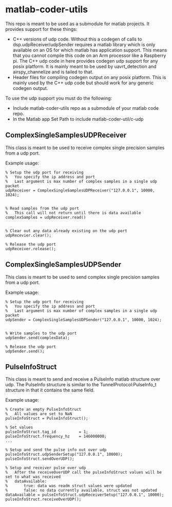 # matlab-coder-utils

This repo is meant to be used as a submodule for matlab projects. It provides support for these things:

* C++ versions of udp code. Without this a codegen of calls to dsp.udpReceiver/udpSender requires a matlab library which is only available on an OS for which matlab has application support. This means that you cannot compile this code on an Arm processor like a Raspberry pi. The C++ udp code in here provides codegen udp support for any posix platform. It is mainly meant to be used by uavrt_detection and airspy_channelize and is tailed to that.
* Header files for compiling codegen output on any posix platform. This is mainly used by the C++ udp code but should work for any generic codegen output.

To use the udp support you must do the following:

* Include matlab-coder-utils repo as a submodule of your matlab code repo.
* In the Matlab app Set Path to include matlab-coder-util/c-udp

## ComplexSingleSamplesUDPReceiver

This class is meant to be used to receive complex single precision samples from a udp port. 

Example usage:

```
% Setup the udp port for receiving
%   You specify the ip address and port
%   Last argument is max number of complex samples in a single udp packet
udpReceiver = ComplexSingleSamplesUDPReceiver("127.0.0.1", 10000, 1024);


% Read samples from the udp port
%   This call will not return until there is data available
complexSamples = udpReceiver.read()


% Clear out any data already existing on the udp port
udpRecevier.clear();

% Release the udp port
udpReceiver.release();
```

## ComplexSingleSamplesUDPSender

This class is meant to be used to send complex single precision samples from a udp port.

Example usage:

```
% Setup the udp port for receiving
%   You specify the ip address and port
%   Last argument is max number of complex samples in a single udp packet
udpSender = ComplexSingleSamplesUDPSender("127.0.0.1", 10000, 1024);


% Write samples to the udp port
udpSender.send(complexData);

% Release the udp port
udpSender.send();
```

## PulseInfoStruct

This class is meant to send and receive a PulseInfo matlab structure over udp. The PulseInfo structure is similar to the TunnelProtocol:PulseInfo_t structure in that it contains the same field. 

Example usage:

```
% Create an empty PulseInfoStruct
%   All values are set to NaN
pulseInfoStruct = PulseInfoStruct();

% Set values
pulseInfoStruct.tag_id          = 1;
pulseInfoStruct.frequency_hz    = 146000000;
...

% Setup and send the pulse info out over udp
pulseInfoStruct.udpSenderSetup("127.0.0.1", 10000);
pulseInfoStruct.sendOverUDP();

% Setup and receiver pulse over udp
%   After the receiveOverUDP call the pulseInfoStruct values will be set to what was received
%   dataAvailable:
%       true: data was readm struct values were updated
%       false: no data currently available, struct was not updated
dataAvailable = pulseInfoStruct.udpReceiverSetup("127.0.0.1", 10000);
pulseInfoStruct.receiveOverUDP();

```